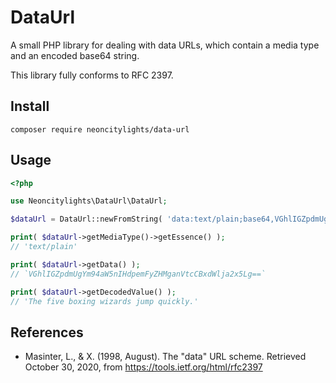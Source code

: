 # DataUrl
A small PHP library for dealing with data URLs, which contain a media type and an encoded base64 string.

This library fully conforms to RFC 2397.

## Install
```
composer require neoncitylights/data-url
```

## Usage
```php
<?php

use Neoncitylights\DataUrl\DataUrl;

$dataUrl = DataUrl::newFromString( 'data:text/plain;base64,VGhlIGZpdmUgYm94aW5nIHdpemFyZHMganVtcCBxdWlja2x5Lg==' );

print( $dataUrl->getMediaType()->getEssence() );
// 'text/plain'

print( $dataUrl->getData() );
// `VGhlIGZpdmUgYm94aW5nIHdpemFyZHMganVtcCBxdWlja2x5Lg==`

print( $dataUrl->getDecodedValue() );
// 'The five boxing wizards jump quickly.'
```

## References
* Masinter, L., &amp; X. (1998, August). The "data" URL scheme. Retrieved October 30, 2020, from https://tools.ietf.org/html/rfc2397
